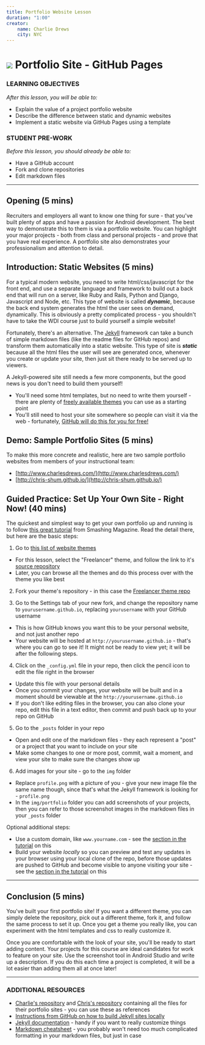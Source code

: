 ```yaml
---
title: Portfolio Website Lesson
duration: "1:00"
creator:
    name: Charlie Drews
    city: NYC
---
```


# ![](https://ga-dash.s3.amazonaws.com/production/assets/logo-9f88ae6c9c3871690e33280fcf557f33.png) Portfolio Site - GitHub Pages

### LEARNING OBJECTIVES
*After this lesson, you will be able to:*
- Explain the value of a project portfolio website
- Describe the difference between static and dynamic websites
- Implement a static website via GitHub Pages using a template

### STUDENT PRE-WORK
*Before this lesson, you should already be able to:*
- Have a GitHub account
- Fork and clone repositories
- Edit markdown files

---
<a name="opening"></a>
## Opening (5 mins)

Recruiters and employers all want to know one thing for sure - that you've built plenty of apps and have a passion for Android development. The best way to demonstrate this to them is via a portfolio website. You can highlight your major projects - both from class and personal projects - and prove that you have real experience. A portfolio site also demonstrates your professionalism and attention to detail.

<a name="introduction"></a>
## Introduction: Static Websites (5 mins)

For a typical modern website, you need to write html/css/javascript for the front end, and use a separate language and framework to build out a back end that will run on a server, like Ruby and Rails, Python and Django, Javascript and Node, etc. This type of website is called _**dynamic**_, because the back end system generates the html the user sees on demand, dynamically. This is obviously a pretty complicated process - you shouldn't have to take the WDI course just to build yourself a simple website!

Fortunately, there's an alternative. The [Jekyll](http://jekyllrb.com/) framework can take a bunch of simple markdown files (like the readme files for GitHub repos) and transform them automatically into a static website. This type of site is _**static**_ because all the html files the user will see are generated once, whenever you create or update your site, then just sit there ready to be served up to viewers.

A Jekyll-powered site still needs a few more components, but the good news is you don't need to build them yourself!
- You'll need some html templates, but no need to write them yourself - there are plenty of [freely available themes](https://github.com/jekyll/jekyll/wiki/themes) you can use as a starting point
- You'll still need to host your site somewhere so people can visit it via the web - fortunately, [GitHub will do this for you for free!](https://pages.github.com/)

<a name="demo"></a>
## Demo: Sample Portfolio Sites (5 mins)

To make this more concrete and realistic, here are two sample portfolio websites from members of your instructional team:
- [http://www.charlesdrews.com/](http://www.charlesdrews.com/)
- [http://chris-shum.github.io/](http://chris-shum.github.io/)

<a name="guided-practice"></a>
## Guided Practice: Set Up Your Own Site - Right Now! (40 mins)

The quickest and simplest way to get your own portfolio up and running is to follow [this great tutorial](https://www.smashingmagazine.com/2014/08/build-blog-jekyll-github-pages/) from Smashing Magazine. Read the detail there, but here are the basic steps:

1. Go to [this list of website themes](https://github.com/jekyll/jekyll/wiki/themes)
  - For this lesson, select the "Freelancer" theme, and follow the link to it's [source repository](https://github.com/jeromelachaud/freelancer-theme)
  - Later, you can browse all the themes and do this process over with the theme you like best

2. Fork your theme's repository - in this case the [Freelancer theme repo](https://github.com/jeromelachaud/freelancer-theme)

3. Go to the Settings tab of your new fork, and change the repository name to `yourusername.github.io`, replacing `yourusername` with your GitHub username
  - This is how GitHub knows you want this to be your personal website, and not just another repo
  - Your website will be hosted at `http://yourusername.github.io` - that's where you can go to see it! It might not be ready to view yet; it will be after the following steps.

4. Click on the `_config.yml` file in your repo, then click the pencil icon to edit the file right in the browser
  - Update this file with your personal details
  - Once you commit your changes, your website will be built and in a moment should be viewable at the `http://yourusername.github.io`
  - If you don't like editing files in the browser, you can also clone your repo, edit this file in a text editor, then commit and push back up to your repo on GitHub

5. Go to the `_posts` folder in your repo
  - Open and edit one of the markdown files - they each represent a "post" or a project that you want to include on your site
  - Make some changes to one or more post, commit, wait a moment, and view your site to make sure the changes show up

6. Add images for your site - go to the `img` folder
  - Replace `profile.png` with a picture of you - give your new image file the same name though, since that's what the Jekyll framework is looking for - `profile.png`
  - In the `img/portfolio` folder you can add screenshots of your projects, then you can refer to those screenshot images in the markdown files in your `_posts` folder

Optional additional steps:
- Use a custom domain, like `www.yourname.com` - see the [section in the tutorial](https://www.smashingmagazine.com/2014/08/build-blog-jekyll-github-pages/#use-your-own-domain) on this
- Build your website _locally_ so you can preview and test any updates in your browser using your local clone of the repo, before those updates are pushed to GitHub and become visible to anyone visiting your site - see the [section in the tutorial](https://www.smashingmagazine.com/2014/08/build-blog-jekyll-github-pages/#building-your-website-locally) on this

---

<a name="conclusion"></a>
## Conclusion (5 mins)

You've built your first portfolio site! If you want a different theme, you can simply delete the repository, pick out a different theme, fork it, and follow the same process to set it up. Once you get a theme you really like, you can experiment with the html templates and css to really customize it.

Once you are comfortable with the look of your site, you'll be ready to start adding content. Your projects for this course are ideal candidates for work to feature on your site. Use the screenshot tool in Android Studio and write up a description. If you do this each time a project is completed, it will be a lot easier than adding them all at once later!

---

### ADDITIONAL RESOURCES

- [Charlie's repository](https://github.com/charlesdrews/charlesdrews.github.io) and [Chris's repository](https://github.com/chris-shum/chris-shum.github.io) containing all the files for their portfolio sites - you can use these as references
- [Instructions from GitHub on how to build Jekyll sites locally](https://help.github.com/articles/setting-up-your-github-pages-site-locally-with-jekyll/)
- [Jekyll documentation](http://jekyllrb.com/docs/home/) - handy if you want to really customize things
- [Markdown cheatsheet](https://github.com/adam-p/markdown-here/wiki/Markdown-Cheatsheet) - you probably won't need too much complicated formatting in your markdown files, but just in case
